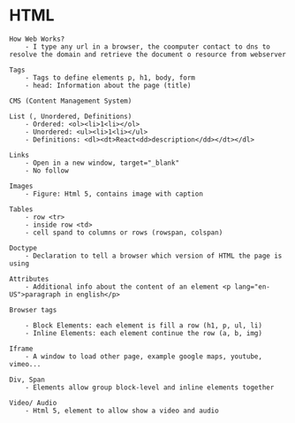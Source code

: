 # HTML

    How Web Works?
	    - I type any url in a browser, the coomputer contact to dns to resolve the domain and retrieve the document o resource from webserver

	Tags
		- Tags to define elements p, h1, body, form
		- head: Information about the page (title)

	CMS (Content Management System)

	List (, Unordered, Definitions)
		- Ordered: <ol><li>1<li></ol>
		- Unordered: <ul><li>1<li></ul>
		- Definitions: <dl><dt>React<dd>description</dd></dt></dl>

	Links
		- Open in a new window, target="_blank"
		- No follow

	Images	
		- Figure: Html 5, contains image with caption

	Tables
		- row <tr>
		- inside row <td>
		- cell spand to columns or rows (rowspan, colspan)

	Doctype
		- Declaration to tell a browser which version of HTML the page is using

	Attributes
		- Additional info about the content of an element <p lang="en-US">paragraph in english</p>

	Browser tags

		- Block Elements: each element is fill a row (h1, p, ul, li)
		- Inline Elements: each element continue the row (a, b, img)

	Iframe
		- A window to load other page, example google maps, youtube, vimeo...

	Div, Span
		- Elements allow group block-level and inline elements together

	Video/ Audio
		- Html 5, element to allow show a video and audio
